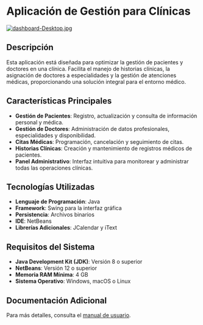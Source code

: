 # Aplicación de Gestión para Clínicas

[![dashboard-Desktop.jpg](https://i.postimg.cc/1zWJcX3n/dashboard-Desktop.jpg)](https://postimg.cc/f39cMwXD)

## Descripción

Esta aplicación está diseñada para optimizar la gestión de pacientes y doctores en una clínica. Facilita el manejo de historias clínicas, la asignación de doctores a especialidades y la gestión de atenciones médicas, proporcionando una solución integral para el entorno médico.

## Características Principales

- **Gestión de Pacientes**: Registro, actualización y consulta de información personal y médica.
- **Gestión de Doctores**: Administración de datos profesionales, especialidades y disponibilidad.
- **Citas Médicas**: Programación, cancelación y seguimiento de citas.
- **Historias Clínicas**: Creación y mantenimiento de registros médicos de pacientes.
- **Panel Administrativo**: Interfaz intuitiva para monitorear y administrar todas las operaciones clínicas.

## Tecnologías Utilizadas

- **Lenguaje de Programación**: Java
- **Framework**: Swing para la interfaz gráfica
- **Persistencia**: Archivos binarios
- **IDE**: NetBeans
- **Librerías Adicionales**: JCalendar y iText

## Requisitos del Sistema

- **Java Development Kit (JDK)**: Versión 8 o superior
- **NetBeans**: Versión 12 o superior
- **Memoria RAM Mínima**: 4 GB
- **Sistema Operativo**: Windows, macOS o Linux


## Documentación Adicional

Para más detalles, consulta el [manual de usuario](docs/Documentation.pdf).

